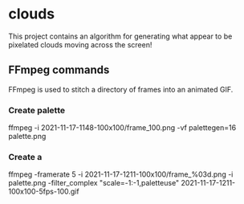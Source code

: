 # clouds
This project contains an algorithm for generating what appear to be pixelated clouds moving across the screen!

## FFmpeg commands
FFmpeg is used to stitch a directory of frames into an animated GIF.
### Create palette
ffmpeg -i 2021-11-17-1148-100x100/frame_100.png -vf palettegen=16 palette.png  

### Create a 
ffmpeg -framerate 5 -i 2021-11-17-1211-100x100/frame_%03d.png -i palette.png -filter_complex "scale=-1:-1,paletteuse" 2021-11-17-1211-100x100-5fps-100.gif
